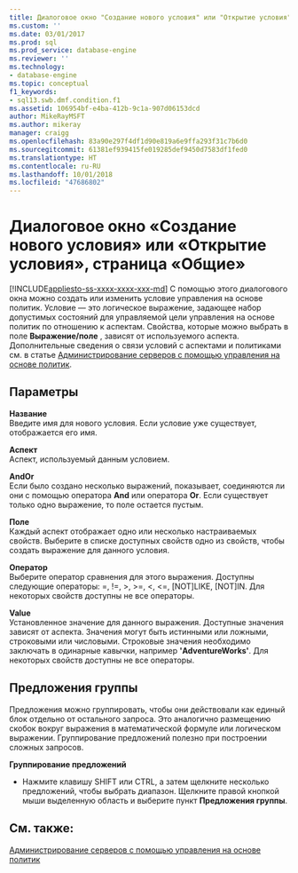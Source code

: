 ```yaml
---
title: Диалоговое окно "Создание нового условия" или "Открытие условия", страница "Общие" | Документация Майкрософт
ms.custom: ''
ms.date: 03/01/2017
ms.prod: sql
ms.prod_service: database-engine
ms.reviewer: ''
ms.technology:
- database-engine
ms.topic: conceptual
f1_keywords:
- sql13.swb.dmf.condition.f1
ms.assetid: 106954bf-e4ba-412b-9c1a-907d06153dcd
author: MikeRayMSFT
ms.author: mikeray
manager: craigg
ms.openlocfilehash: 83a90e297f4df1d90e819a6e9ffa293f31c7b6d0
ms.sourcegitcommit: 61381ef939415fe019285def9450d7583df1fed0
ms.translationtype: HT
ms.contentlocale: ru-RU
ms.lasthandoff: 10/01/2018
ms.locfileid: "47686802"
---
```

# <a name="create-new-condition-or-open-condition-dialog-box-general-page"></a>Диалоговое окно «Создание нового условия» или «Открытие условия», страница «Общие»
[!INCLUDE[appliesto-ss-xxxx-xxxx-xxx-md](../../includes/appliesto-ss-xxxx-xxxx-xxx-md.md)]
  С помощью этого диалогового окна можно создать или изменить условие управления на основе политик. Условие — это логическое выражение, задающее набор допустимых состояний для управляемой цели управления на основе политик по отношению к аспектам. Свойства, которые можно выбрать в поле **Выражение/поле** , зависят от используемого аспекта. Дополнительные сведения о связи условий с аспектами и политиками см. в статье [Администрирование серверов с помощью управления на основе политик](../../relational-databases/policy-based-management/administer-servers-by-using-policy-based-management.md).  
  
## <a name="options"></a>Параметры  
 **Название**  
 Введите имя для нового условия. Если условие уже существует, отображается его имя.  
  
 **Аспект**  
 Аспект, используемый данным условием.  
  
 **AndOr**  
 Если было создано несколько выражений, показывает, соединяются ли они с помощью оператора **And** или оператора **Or**. Если существует только одно выражение, то поле остается пустым.  
  
 **Поле**  
 Каждый аспект отображает одно или несколько настраиваемых свойств. Выберите в списке доступных свойств одно из свойств, чтобы создать выражение для данного условия.  
  
 **Оператор**  
 Выберите оператор сравнения для этого выражения. Доступны следующие операторы: =, !=, >, >=, <, <=, [NOT]LIKE, [NOT]IN. Для некоторых свойств доступны не все операторы.  
  
 **Value**  
 Установленное значение для данного выражения. Доступные значения зависят от аспекта. Значения могут быть истинными или ложными, строковыми или числовыми. Строковые значения необходимо заключать в одинарные кавычки, например **'AdventureWorks'**. Для некоторых свойств доступны не все операторы.  
  
## <a name="group-clauses"></a>Предложения группы  
 Предложения можно группировать, чтобы они действовали как единый блок отдельно от остального запроса. Это аналогично размещению скобок вокруг выражения в математической формуле или логическом выражении. Группирование предложений полезно при построении сложных запросов.  
  
 **Группирование предложений**  
  
-   Нажмите клавишу SHIFT или CTRL, а затем щелкните несколько предложений, чтобы выбрать диапазон. Щелкните правой кнопкой мыши выделенную область и выберите пункт **Предложения группы**.  
  
## <a name="see-also"></a>См. также:  
 [Администрирование серверов с помощью управления на основе политик](../../relational-databases/policy-based-management/administer-servers-by-using-policy-based-management.md)  
  
  

